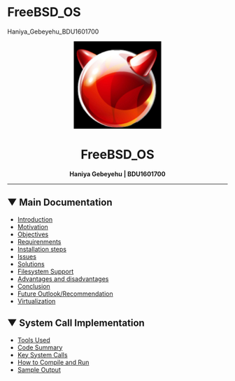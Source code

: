 # FreeBSD_OS
 Haniya_Gebeyehu_BDU1601700
<p align="center">
  <img src="logo.png" alt="FreeBSD_OS Logo" width="200"/>
</p>

<h1 align="center">FreeBSD_OS</h1>

<p align="center">
  <strong>Haniya Gebeyehu | BDU1601700</strong>
</p>

---

## ▼ Main Documentation

- [Introduction](#Historical-development-of-FreeBSD)
- [Motivation](#MOTIVATION)
- [Objectives](#OBJECTIVES)
- [Requirenments](#REQUIERNMENTS )
- [Installation steps](#INSTALLATION-STEPS)
- [Issues](#ISSUES(PROBLEM)-FACED)
- [Solutions](#SOLUTIONS)
- [Filesystem Support](#FILESYSTEM-SUPPORT )
- [Advantages and disadvantages](#ADVANTAG-AND-DISADVANTAGE)
- [Conclusion](#CONCLUSION)
- [Future Outlook/Recommendation](#FUTURE-OUTLOOK/RECOMMENDATION)
- [Virtualization](#Briefly-explain-the-what,-why-and-how-virtualization-in-modern-operating-system )

## ▼ System Call Implementation

- [Tools Used](#Tools-Used)
- [Code Summary](#Code-Summary)
- [Key System Calls](#Key-System-Calls)
- [How to Compile and Run](#How-to-Compile-and-Run)
- [Sample Output](Sample-Output)
